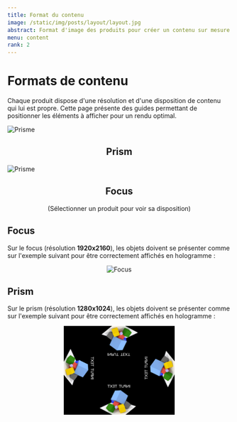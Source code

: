 ```yaml
---
title: Format du contenu
image: /static/img/posts/layout/layout.jpg
abstract: Format d'image des produits pour créer un contenu sur mesure
menu: content
rank: 2
---
```


<script src="/static/js/product_switcher.js"></script>
<script>changeProduct("none")</script>

# Formats de contenu

Chaque produit dispose d'une résolution et d'une disposition de contenu qui lui est propre. Cette page présente des guides permettant de positionner les éléments à afficher pour un rendu optimal.

<div class="row">
  <div class="col-lg-4 offset-lg-2 col-6">
    <a onclick="changeProduct('Prism')" style="text-align:center;cursor:pointer">
      <img class="img-fluid" height="100px" title="Prisme" src="/static/img/products/prisme.jpg"/>
      <h2>Prism</h2>
    </a>
	</div>
  <div class="col-lg-4 col-6" >
    <a onclick="changeProduct('Focus')"  style="text-align:center;cursor:pointer">
      <img class="img-fluid" height="100px" title="Prisme" src="/static/img/products/focus.jpg"/>
      <h2>Focus</h2>
    </a>
	</div>
</div>
<div class="product-show" title="none"><center>(Sélectionner un produit pour voir sa disposition)</center></div>
<div class="product-show" title="Focus">
<h2>Focus</h2>
<p>
  Sur le focus (résolution <b>1920x2160</b>), les objets doivent se présenter comme sur l'exemple suivant pour être correctement affichés en hologramme :
</p>
<center>
<img class="magnify" height="200px" title="Focus" src="/static/img/posts/layout/sample_focus.jpg"/>
</center>
</div>

<div class="product-show" title="Prism">
<h2>Prism</h2>
<p>
Sur le prism (résolution <b>1280x1024</b>), les objets doivent se présenter comme sur l'exemple suivant pour être correctement affichés en hologramme :
</p>
<center>
<img class="magnify" height="200px" title="Focus" src="/static/img/posts/layout/sample_prism.jpg"/>
</center>
</div>
